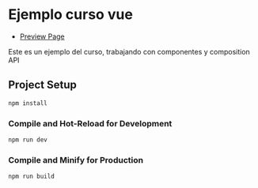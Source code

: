 # Ejemplo curso vue

- [Preview Page](https://postsvue.netlify.app/) 

Este es un ejemplo del curso, trabajando con componentes y composition API

## Project Setup

```sh
npm install
```

### Compile and Hot-Reload for Development

```sh
npm run dev
```

### Compile and Minify for Production

```sh
npm run build
```
